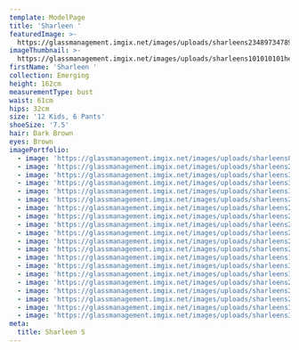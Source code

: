 ```yaml
---
template: ModelPage
title: 'Sharleen '
featuredImage: >-
  https://glassmanagement.imgix.net/images/uploads/sharleens23489734789banner_.png
imageThumbnail: >-
  https://glassmanagement.imgix.net/images/uploads/sharleens101010101headshot_.png
firstName: 'Sharleen '
collection: Emerging
height: 162cm
measurementType: bust
waist: 61cm
hips: 32cm
size: '12 Kids, 6 Pants'
shoeSize: '7.5'
hair: Dark Brown
eyes: Brown
imagePortfolio:
  - image: 'https://glassmanagement.imgix.net/images/uploads/sharleens897.jpg'
  - image: 'https://glassmanagement.imgix.net/images/uploads/sharleens234798.jpeg'
  - image: 'https://glassmanagement.imgix.net/images/uploads/sharleens342678.jpg'
  - image: 'https://glassmanagement.imgix.net/images/uploads/sharleens38947.jpeg'
  - image: 'https://glassmanagement.imgix.net/images/uploads/sharleens32794.jpg'
  - image: 'https://glassmanagement.imgix.net/images/uploads/sharleens24837.jpeg'
  - image: 'https://glassmanagement.imgix.net/images/uploads/sharleens23473.jpg'
  - image: 'https://glassmanagement.imgix.net/images/uploads/sharleens23847.jpeg'
  - image: 'https://glassmanagement.imgix.net/images/uploads/sharleens23489734789.jpg'
  - image: 'https://glassmanagement.imgix.net/images/uploads/sharleens24987.jpeg'
  - image: 'https://glassmanagement.imgix.net/images/uploads/sharleens234798.jpg'
  - image: 'https://glassmanagement.imgix.net/images/uploads/sharleens27983.jpeg'
  - image: 'https://glassmanagement.imgix.net/images/uploads/sharleens101010101.jpg'
  - image: 'https://glassmanagement.imgix.net/images/uploads/sharleens32479.jpeg'
  - image: 'https://glassmanagement.imgix.net/images/uploads/sharleens34768.jpeg'
  - image: 'https://glassmanagement.imgix.net/images/uploads/sharleens234799.jpeg'
  - image: 'https://glassmanagement.imgix.net/images/uploads/sharleens234897.jpeg'
  - image: 'https://glassmanagement.imgix.net/images/uploads/sharleens234987.jpeg'
  - image: 'https://glassmanagement.imgix.net/images/uploads/sharleens347829.jpeg'
  - image: 'https://glassmanagement.imgix.net/images/uploads/sharleens327842.jpeg'
meta:
  title: Sharleen S
---
```


